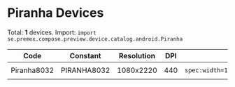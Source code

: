 # Piranha Devices

Total: **1** devices. Import: `import se.premex.compose.preview.device.catalog.android.Piranha`

| Code | Constant | Resolution | DPI | Compose Spec | Preview Usage |
|------|----------|------------|-----|-------------|---------------|
| Piranha8032 | PIRANHA8032 | 1080x2220 | 440 | `spec:width=1080px,height=2220px,dpi=440` | `@Preview(device = Piranha.PIRANHA8032)` |

<!-- Generated automatically. Do not edit manually. -->
